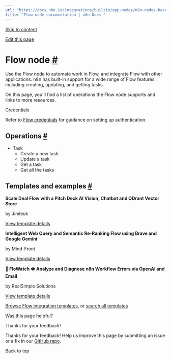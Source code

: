 ```yaml
---
url: "https://docs.n8n.io/integrations/builtin/app-nodes/n8n-nodes-base.flow/"
title: "Flow node documentation | n8n Docs "
---
```


[Skip to content](https://docs.n8n.io/integrations/builtin/app-nodes/n8n-nodes-base.flow/#flow-node)

[Edit this page](https://github.com/n8n-io/n8n-docs/edit/main/docs/integrations/builtin/app-nodes/n8n-nodes-base.flow.md "Edit this page")

# Flow node [\#](https://docs.n8n.io/integrations/builtin/app-nodes/n8n-nodes-base.flow/\#flow-node "Permanent link")

Use the Flow node to automate work in Flow, and integrate Flow with other applications. n8n has built-in support for a wide range of Flow features, including creating, updating, and getting tasks.

On this page, you'll find a list of operations the Flow node supports and links to more resources.

Credentials

Refer to [Flow credentials](https://docs.n8n.io/integrations/builtin/credentials/flow/) for guidance on setting up authentication.

## Operations [\#](https://docs.n8n.io/integrations/builtin/app-nodes/n8n-nodes-base.flow/\#operations "Permanent link")

- Task
  - Create a new task
  - Update a task
  - Get a task
  - Get all the tasks

## Templates and examples [\#](https://docs.n8n.io/integrations/builtin/app-nodes/n8n-nodes-base.flow/\#templates-and-examples "Permanent link")

**Scale Deal Flow with a Pitch Deck AI Vision, Chatbot and QDrant Vector Store**

by Jimleuk

[View template details](https://n8n.io/workflows/2464-scale-deal-flow-with-a-pitch-deck-ai-vision-chatbot-and-qdrant-vector-store/)

**Intelligent Web Query and Semantic Re-Ranking Flow using Brave and Google Gemini**

by Mind-Front

[View template details](https://n8n.io/workflows/2643-intelligent-web-query-and-semantic-re-ranking-flow-using-brave-and-google-gemini/)

**🧠 FloWatch 👁️ Analyze and Diagnose n8n Workflow Errors via OpenAI and Email**

by RealSimple Solutions

[View template details](https://n8n.io/workflows/3595-flowatch-analyze-and-diagnose-n8n-workflow-errors-via-openai-and-email/)

[Browse Flow integration templates](https://n8n.io/integrations/flow/), or [search all templates](https://n8n.io/workflows/)

Was this page helpful?






Thanks for your feedback!






Thanks for your feedback! Help us improve this page by submitting an issue or a fix in our [GitHub repo](https://github.com/n8n-io/n8n-docs).


Back to top